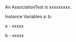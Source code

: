 An AssociationTest is xxxxxxxxx.Instance Variables	a:		<Object>	b:		<Object>a	- xxxxxb	- xxxxx